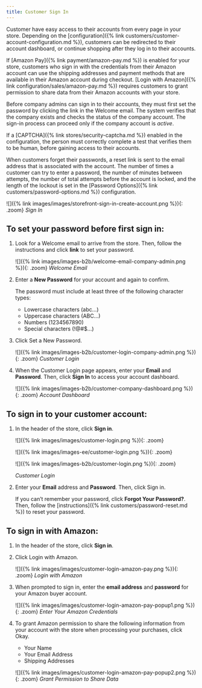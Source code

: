 ```yaml
---
title: Customer Sign In
---
```


Customer have easy access to their accounts from every page in your store. Depending on the [configuration]({% link customers/customer-account-configuration.md %}), customers can be redirected to their account dashboard, or continue shopping after they log in to their accounts.

If [Amazon Pay]({% link payment/amazon-pay.md %}) is enabled for your store, customers who sign in with the credentials from their Amazon account can use the shipping addresses and payment methods that are available in their Amazon account during checkout. [Login with Amazon]({% link configuration/sales/amazon-pay.md %}) requires customers to grant permission to share data from their Amazon accounts with your store.

<!--{% if "Default.B2B Only" contains site.edition %}-->
Before company admins can sign in to their accounts, they must first set the password by clicking the link in the Welcome email. The system verifies that the company exists and checks the status of the company account. The sign-in process can proceed only if the company account is _active_.

<!--{% endif %}-->
If a [CAPTCHA]({% link stores/security-captcha.md %}) enabled in the configuration, the person must correctly complete a test that verifies them to be human, before gaining access to their accounts.

When customers forget their passwords, a reset link is sent to the email address that is associated with the account. The number of times a customer can try to enter a password, the number of minutes between attempts, the number of total attempts before the account is locked, and the length of the lockout is set in the [Password Options]({% link customers/password-options.md %}) configuration.

![]({% link images/images/storefront-sign-in-create-account.png %}){: .zoom}
_Sign In_
<!--{% if "Default.B2B Only" contains site.edition %}-->

## To set your password before first sign in:

1. Look for a Welcome email to arrive from the store. Then, follow the instructions and click **link** to set your password.

    ![]({% link images/images-b2b/welcome-email-company-admin.png %}){: .zoom}
    _Welcome Email_

1. Enter a **New Password** for your account and again to confirm.

    The password must include at least three of the following character types:

      - Lowercase characters (abc...)
      - Uppercase characters (ABC...)
      - Numbers (1234567890)
      - Special characters (!@#$...)

1. Click <span class="btn">Set a New Password</span>.

    ![]({% link images/images-b2b/customer-login-company-admin.png %}){: .zoom}
    _Customer Login_

1. When the Customer Login page appears, enter your **Email** and **Password**. Then, click **Sign In** to access your account dashboard.

    ![]({% link images/images-b2b/customer-company-dashboard.png %}){: .zoom}
    _Account Dashboard_
<!--{% endif %}-->

## To sign in to your customer account:

1. In the header of the store, click **Sign in**.

    <!--{% if "Default.CE Only" contains site.edition %}-->
    ![]({% link images/images/customer-login.png %}){: .zoom}
    <!--{% endif %}-->
    <!--{% if "Default.EE Only" contains site.edition %}-->
    ![]({% link images/images-ee/customer-login.png %}){: .zoom}
    <!--{% endif %}-->
    <!--{% if "Default.B2B Only" contains site.edition %}-->
    ![]({% link images/images-b2b/customer-login.png %}){: .zoom}
    <!--{% endif %}-->
    _Customer Login_

1. Enter your **Email** address and **Password**. Then, click <span class="btn">Sign in</span>.

    If you can’t remember your password, click **Forgot Your Password?**. Then, follow the [instructions]({% link customers/password-reset.md %}) to reset your password.

## To sign in with Amazon:

1. In the header of the store, click **Sign in**.

1. Click <span class="btn">Login with Amazon</span>.

    ![]({% link images/images/customer-login-amazon-pay.png %}){: .zoom}
    _Login with Amazon_

1. When prompted to sign in, enter the **email address** and **password** for your Amazon buyer account.

    ![]({% link images/images/customer-login-amazon-pay-popup1.png %}){: .zoom}
    _Enter Your Amazon Credentials_

1. To grant Amazon permission to share the following information from your account with the store when processing your purchases, click <span class="btn">Okay</span>.

    - Your Name
    - Your Email Address
    - Shipping Addresses

    ![]({% link images/images/customer-login-amazon-pay-popup2.png %}){: .zoom}
    _Grant Permission to Share Data_
